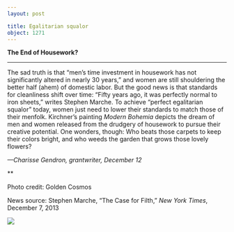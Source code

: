 ```yaml
---
layout: post

title: Egalitarian squalor
object: 1271
---
```

**The End of Housework?**

****

The sad truth is that “men’s time investment in housework has not significantly altered in nearly 30 years,” and women are still shouldering the better half (ahem) of domestic labor. But the good news is that standards for cleanliness shift over time: “Fifty years ago, it was perfectly normal to iron sheets,” writes Stephen Marche. To achieve “perfect egalitarian squalor” today, women just need to lower their standards to match those of their menfolk. Kirchner’s painting *Modern Bohemia* depicts the dream of men and women released from the drudgery of housework to pursue their creative potential. One wonders, though: Who beats those carpets to keep their colors bright, and who weeds the garden that grows those lovely flowers? 

*—Charisse Gendron, grantwriter, December 12*

**

Photo credit: Golden Cosmos

News source: Stephen Marche, “The Case for Filth,” *New York Times*, December 7, 2013

![]({{siteurl.base}}/images/13.12.12Clean_GendronEDIT-1.jpeg)
